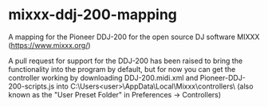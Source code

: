 # mixxx-ddj-200-mapping

A mapping for the Pioneer DDJ-200 for the open source DJ software MIXXX (https://www.mixxx.org/)

A pull request for support for the DDJ-200 has been raised to bring the functionality into the program by default, but for now you can get the controller working by downloading DDJ-200.midi.xml and Pioneer-DDJ-200-scripts.js into C:\Users\<user>\AppData\Local\Mixxx\controllers\ (also known as the "User Preset Folder" in Preferences -> Controllers)
